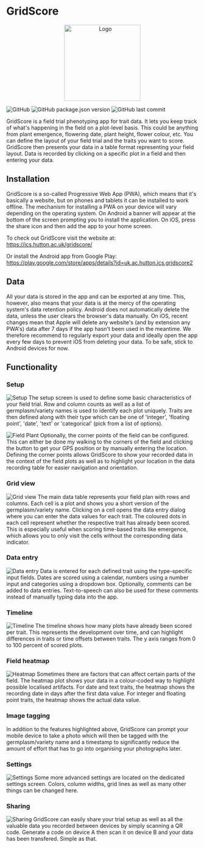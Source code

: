 # GridScore

<p align="center">
  <img src="https://raw.githubusercontent.com/cropgeeks/gridscore/master/public/img/gridscore2.svg?sanitize=true" width="200" alt="Logo">
</p>

![GitHub](https://img.shields.io/github/license/cropgeeks/gridscore)
![GitHub package.json version](https://img.shields.io/github/package-json/v/cropgeeks/gridscore)
![GitHub last commit](https://img.shields.io/github/last-commit/cropgeeks/gridscore)

GridScore is a field trial phenotyping app for trait data. It lets you keep track of what's happening in the field on a plot-level basis. This could be anything from plant emergence, flowering date, plant height, flower colour, etc. You can define the layout of your field trial and the traits you want to score. GridScore then presents your data in a table format representing your field layout. Data is recorded by clicking on a specific plot in a field and then entering your data.

## Installation
GridScore is a so-called Progressive Web App (PWA), which means that it's basically a website, but on phones and tablets it can be installed to work offline. The mechanism for installing a PWA on your device will vary depending on the operating system. On Android a banner will appear at the bottom of the screen prompting you to install the application. On iOS, press the share icon and then add the app to your home screen.

To check out GridScore visit the website at: https://ics.hutton.ac.uk/gridscore/

Or install the Android app from Google Play: https://play.google.com/store/apps/details?id=uk.ac.hutton.ics.gridscore2

## Data
All your data is stored in the app and can be exported at any time. This, however, also means that your data is at the mercy of the operating system's data retention policy. Android does not automatically delete the data, unless the user clears the browser's data manually. On iOS, recent changes mean that Apple will delete any website's (and by extension any PWA's) data after 7 days if the app hasn't been used in the meantime. We therefore recommend to regularly export your data and ideally open the app every few days to prevent iOS from deleting your data. To be safe, stick to Android devices for now.

## Functionality

### Setup
![](https://raw.githubusercontent.com/cropgeeks/gridscore/master/public/img/screenshot-setup.png "Setup")
The setup screen is used to define some basic characteristics of your field trial. Row and column counts as well as a list of germplasm/variety names is used to identify each plot uniquely. Traits are then defined along with their type which can be one of 'integer', 'floating point', 'date', 'text' or 'categorical' (pick from a list of options).

![](https://raw.githubusercontent.com/cropgeeks/gridscore/master/public/img/screenshot-field-map.png "Field Plant")
Optionally, the corner points of the field can be configured. This can either be done my walking to the corners of the field and clicking the button to get your GPS position or by manually entering the location. Defining the corner points allows GridScore to show your recorded data in the context of the field plots as well as to highlight your location in the data recording table for easier navigation and orientation.


### Grid view
![](https://raw.githubusercontent.com/cropgeeks/gridscore/master/public/img/screenshot-grid.png "Grid view")
The main data table represents your field plan with rows and columns. Each cell is a plot and shows you a short version of the germplasm/variety name. Clicking on a cell opens the data entry dialog where you can enter the data values for each trait. The coloured dots in each cell represent whether the respective trait has already been scored. This is especially useful when scoring time-based traits like emergence, which allows you to only visit the cells without the corresponding data indicator.

### Data entry
![](https://raw.githubusercontent.com/cropgeeks/gridscore/master/public/img/screenshot-data-entry.png "Data entry")
Data is entered for each defined trait using the type-specific input fields. Dates are scored using a calendar, numbers using a number input and categories using a dropdown box.
Optionally, comments can be added to data entries. Text-to-speech can also be used for these comments instead of manually typing data into the app.

### Timeline
![](https://raw.githubusercontent.com/cropgeeks/gridscore/master/public/img/screenshot-timeline.png "Timeline")
The timeline shows how many plots have already been scored per trait. This represents the development over time, and can highlight differences in traits or time offsets between traits. The y axis ranges from 0 to 100 percent of scored plots.

### Field heatmap
![](https://raw.githubusercontent.com/cropgeeks/gridscore/master/public/img/screenshot-heatmap.png "Heatmap")
Sometimes there are factors that can affect certain parts of the field. The heatmap plot shows your data in a colour-coded way to highlight possible localised artifacts. For date and text traits, the heatmap shows the recording date in days after the first data value. For integer and floating point traits, the heatmap shows the actual data value.

### Image tagging
In addition to the features highlighted above, GridScore can prompt your mobile device to take a photo which will then be tagged with the germplasm/variety name and a timestamp to significantly reduce the amount of effort that has to go into organising your photographs later.

### Settings
![](https://raw.githubusercontent.com/cropgeeks/gridscore/master/public/img/screenshot-settings.png "Settings")
Some more advanced settings are located on the dedicated settings screen. Colors, column widths, grid lines as well as many other things can be changed here.

### Sharing
![](https://raw.githubusercontent.com/cropgeeks/gridscore/master/public/img/screenshot-sharing.png "Sharing")
GridScore can easily share your trial setup as well as all the valuable data you recorded between devices by simply scanning a QR code. Generate a code on device A then scan it on device B and your data has been transfered. Simple as that.